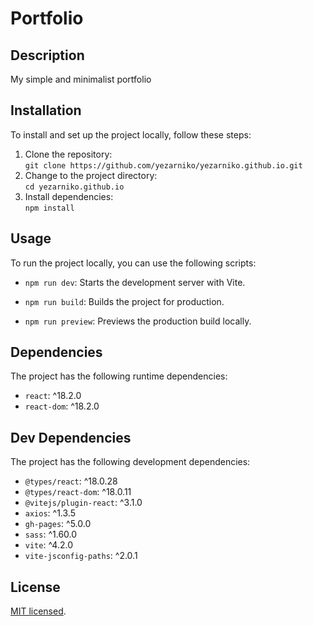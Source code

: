 # Portfolio

## Description

My simple and minimalist portfolio

## Installation

To install and set up the project locally, follow these steps:

1. Clone the repository:  
    `git clone https://github.com/yezarniko/yezarniko.github.io.git
`
2. Change to the project directory:  
   `cd yezarniko.github.io`
3. Install dependencies:  
   `npm install`

## Usage

To run the project locally, you can use the following scripts:

- `npm run dev`: Starts the development server with Vite.

- `npm run build`: Builds the project for production.

- `npm run preview`: Previews the production build locally.

## Dependencies

The project has the following runtime dependencies:

- `react`: ^18.2.0
- `react-dom`: ^18.2.0

## Dev Dependencies

The project has the following development dependencies:

- `@types/react`: ^18.0.28
- `@types/react-dom`: ^18.0.11
- `@vitejs/plugin-react`: ^3.1.0
- `axios`: ^1.3.5
- `gh-pages`: ^5.0.0
- `sass`: ^1.60.0
- `vite`: ^4.2.0
- `vite-jsconfig-paths`: ^2.0.1

## License

[MIT licensed](./LICENSE).
